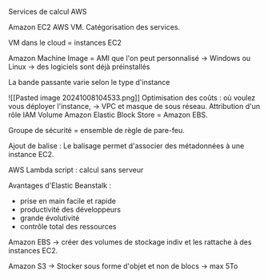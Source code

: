 
Services de calcul AWS

Amazon EC2 AWS VM.
Catégorisation des services.

VM dans  le cloud = instances EC2

Amazon Machine Image = AMI que l'on peut personnalisé
-> Windows ou Linux 
-> des logiciels sont déjà préinstallés 

La bande passante varie selon le type d'instance 

![[Pasted image 20241008104533.png]]
Optimisation des coûts :
où voulez vous déployer l'instance, -> VPC et masque de sous réseau.
Attribution d'un rôle IAM
Volume Amazon Elastic Block Store = Amazon EBS.

Groupe de sécurité = ensemble de règle de pare-feu.

Ajout de balise : Le balisage permet d'associer des métadonnées à une instance EC2.



AWS Lambda script :
calcul sans serveur 

Avantages d'Elastic Beanstalk :
- prise en main facile et rapide 
- productivité des développeurs
- grande évolutivité
- contrôle total des ressources

Amazon EBS -> créer des volumes de stockage indiv et les rattache à des instances EC2.

Amazon S3 -> Stocker sous forme d'objet et non de blocs -> max 5To


